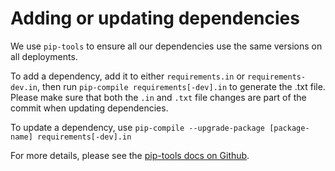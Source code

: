 # Adding or updating dependencies

We use `pip-tools` to ensure all our dependencies use the same versions on all deployments.

To add a dependency, add it to either `requirements.in` or `requirements-dev.in`, then
run `pip-compile requirements[-dev].in` to generate the .txt file. Please make sure that
both the `.in` and `.txt` file changes are part of the commit when updating dependencies.

To update a dependency, use `pip-compile --upgrade-package [package-name] requirements[-dev].in`

For more details, please see the [pip-tools docs on Github](https://github.com/jazzband/pip-tools).
